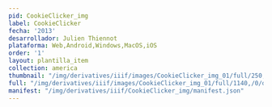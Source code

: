 ```yaml
---
pid: CookieClicker_img
label: CookieClicker
fecha: '2013'
desarrollador: Julien Thiennot
plataforma: Web,Android,Windows,MacOS,iOS
order: '1'
layout: plantilla_item
collection: america
thumbnail: "/img/derivatives/iiif/images/CookieClicker_img_01/full/250,/0/default.jpg"
full: "/img/derivatives/iiif/images/CookieClicker_img_01/full/1140,/0/default.jpg"
manifest: "/img/derivatives/iiif/CookieClicker_img/manifest.json"
---
```

